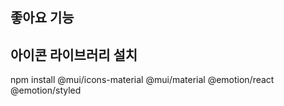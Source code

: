 ## 좋아요 기능

## 아이콘 라이브러리 설치
npm install @mui/icons-material @mui/material @emotion/react @emotion/styled